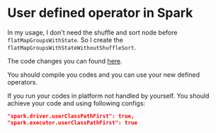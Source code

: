 # User defined operator in Spark

In my usage, I don't need the shuffle and sort node before `flatMapGroupsWithState`. So I create the `flatMapGroupsWithStateWithoutShuffleSort`.

The code changes you can found [here]().

You should compile you codes and you can use your new defined operators.

If you run your codes in platform not handled by yourself. You should achieve your code and using following configs:
```json
"spark.driver.userClassPathFirst": true,
"spark.executor.userClassPathFirst": true
```